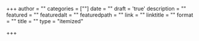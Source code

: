 +++
author = ""
categories = [""]
date = ""
draft = 'true'
description = ""
featured = ""
featuredalt = ""
featuredpath = ""
link = ""
linktitle = ""
format = ""
title = ""
type = "itemized"

+++
